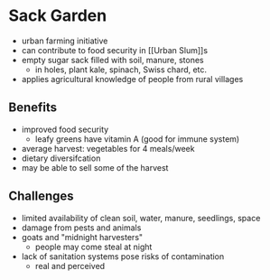 # Sack Garden
- urban farming initiative
- can contribute to food security in [[Urban Slum]]s
- empty sugar sack filled with soil, manure, stones
	- in holes, plant kale, spinach, Swiss chard, etc.
- applies agricultural knowledge of people from rural villages
## Benefits
- improved food security
	- leafy greens have vitamin A (good for immune system)
- average harvest: vegetables for 4 meals/week
- dietary diversifcation
- may be able to sell some of the harvest
## Challenges
- limited availability of clean soil, water, manure, seedlings, space
- damage from pests and animals
- goats and "midnight harvesters"
	- people may come steal at night
- lack of sanitation systems pose risks of contamination
	- real and perceived